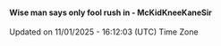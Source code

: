 #### Wise man says only fool rush in - McKidKneeKaneSir
Updated on 11/01/2025 - 16:12:03 (UTC) Time Zone
